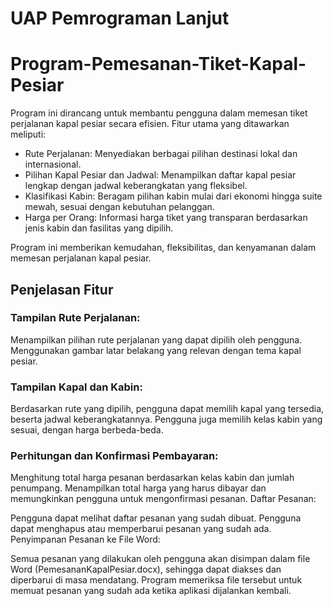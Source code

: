 # UAP Pemrograman Lanjut
# Program-Pemesanan-Tiket-Kapal-Pesiar
Program ini dirancang untuk membantu pengguna dalam memesan tiket perjalanan kapal pesiar secara efisien.
Fitur utama yang ditawarkan meliputi:
- Rute Perjalanan: Menyediakan berbagai pilihan destinasi lokal dan internasional.
- Pilihan Kapal Pesiar dan Jadwal: Menampilkan daftar kapal pesiar lengkap dengan jadwal keberangkatan yang fleksibel.
- Klasifikasi Kabin: Beragam pilihan kabin mulai dari ekonomi hingga suite mewah, sesuai dengan kebutuhan pelanggan.
- Harga per Orang: Informasi harga tiket yang transparan berdasarkan jenis kabin dan fasilitas yang dipilih.

Program ini memberikan kemudahan, fleksibilitas, dan kenyamanan dalam memesan perjalanan kapal pesiar.

## Penjelasan Fitur
### Tampilan Rute Perjalanan:
Menampilkan pilihan rute perjalanan yang dapat dipilih oleh pengguna.
Menggunakan gambar latar belakang yang relevan dengan tema kapal pesiar.

### Tampilan Kapal dan Kabin:
Berdasarkan rute yang dipilih, pengguna dapat memilih kapal yang tersedia, beserta jadwal keberangkatannya.
Pengguna juga memilih kelas kabin yang sesuai, dengan harga berbeda-beda.

### Perhitungan dan Konfirmasi Pembayaran:
Menghitung total harga pesanan berdasarkan kelas kabin dan jumlah penumpang.
Menampilkan total harga yang harus dibayar dan memungkinkan pengguna untuk mengonfirmasi pesanan.
Daftar Pesanan:

Pengguna dapat melihat daftar pesanan yang sudah dibuat.
Pengguna dapat menghapus atau memperbarui pesanan yang sudah ada.
Penyimpanan Pesanan ke File Word:

Semua pesanan yang dilakukan oleh pengguna akan disimpan dalam file Word (PemesananKapalPesiar.docx), sehingga dapat diakses dan diperbarui di masa mendatang.
Program memeriksa file tersebut untuk memuat pesanan yang sudah ada ketika aplikasi dijalankan kembali.
